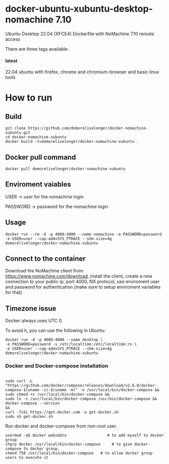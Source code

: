 
# docker-ubuntu-xubuntu-desktop-nomachine 7.10
Ubuntu Desktop 22.04 (XFCE4) Dockerfile with NoMachine 7.10 remote access

There are three tags available:

#### latest
22.04 ubuntu with firefox, chrome and chromium-browser and basic linux tools



# How to run
## Build

```
git clone https://github.com/domorelivelonger/docker-nomachine-xubuntu.git
cd docker-nomachine-xubuntu
docker build -t=domorelivelonger/docker-nomachine-xubuntu .
```
## Docker pull command
```
docker pull domorelivelonger/docker-nomachine-xubuntu
```

## Enviroment vaiables
USER -> user for the nomachine login

PASSWORD -> password for the nomachine login

## Usage

```
docker run --rm -d -p 4000:4000 --name nomachine -e PASSWORD=password -e USER=user --cap-add=SYS_PTRACE --shm-size=4g domorelivelonger/docker-nomachine-xubuntu
```

## Connect to the container

Download the NoMachine client from: https://www.nomachine.com/download, install the client, create a new connection to your public ip, port 4000, NX protocol, use enviroment user and password for authentication (make sure to setup enviroment variables for that)

## Timezone issue
Docker always uses UTC 0. 

To avoid it, you can use the following in Ubuntu:
```
docker run -d -p 4000:4000 --name desktop \
-e PASSWORD=password -v /etc/localtime:/etc/localtime:ro \
-e USER=user --cap-add=SYS_PTRACE --shm-size=4g domorelivelonger/docker-nomachine-xubuntu
```




### Docker and Docker-compose installation
```

sudo curl -L "https://github.com/docker/compose/releases/download/v2.6.0/docker-compose-$(uname -s)-$(uname -m)" -o /usr/local/bin/docker-compose &&
sudo chmod +x /usr/local/bin/docker-compose &&
sudo ln -s /usr/local/bin/docker-compose /usr/bin/docker-compose &&
docker-compose --version
&&
curl -fsSL https://get.docker.com -o get-docker.sh
sudo sh get-docker.sh
```

Run docker and docker-compose from non-root user.
```
usermod -aG docker webxdata                  # to add myself to docker group
chgrp docker /usr/local/bin/docker-compose     # to give docker-compose to docker group,
chmod 750 /usr/local/bin/docker-compose   # to allow docker group users to execute it
```

